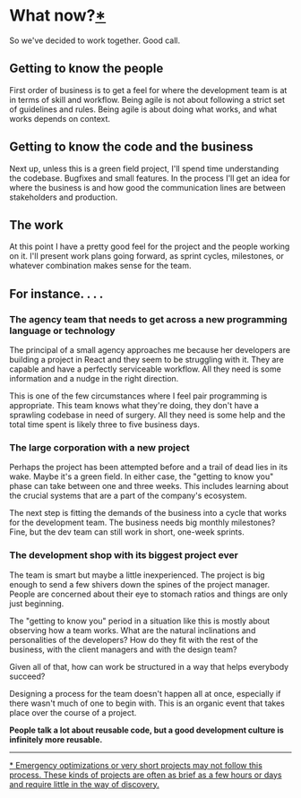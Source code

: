 # What now?<a name="except-back" href="#except">*</a>

So we've decided to work together. Good call.

## Getting to know the people

First order of business is to get a feel for where the development
team is at in terms of skill and workflow. Being agile is not about
following a strict set of guidelines and rules. Being agile is about
doing what works, and what works depends on context.

## Getting to know the code and the business

Next up, unless this is a green field project, I'll spend time
understanding the codebase. Bugfixes and small features. In the
process I'll get an idea for where the business is and how good the
communication lines are between stakeholders and production.

## The work

At this point I have a pretty good feel for the project and the people
working on it. I'll present work plans going forward, as sprint
cycles, milestones, or whatever combination makes sense for the team.

## For instance. . . .

### The agency team that needs to get across a new programming language or technology

The principal of a small agency approaches me because her developers
are building a project in React and they seem to be struggling with
it. They are capable and have a perfectly serviceable workflow. All
they need is some information and a nudge in the right direction.

This is one of the few circumstances where I feel pair programming is
appropriate. This team knows what they're doing, they don't have a
sprawling codebase in need of surgery. All they need is some help and
the total time spent is likely three to five business days.


### The large corporation with a new project

Perhaps the project has been attempted before and a trail of dead lies
in its wake. Maybe it's a green field. In either case, the "getting to
know you" phase can take between one and three weeks. This includes
learning about the crucial systems that are a part of the company's
ecosystem.

The next step is fitting the demands of the business into a cycle that
works for the development team. The business needs big monthly
milestones? Fine, but the dev team can still work in short, one-week
sprints.


### The development shop with its biggest project ever

The team is smart but maybe a little inexperienced. The project is big
enough to send a few shivers down the spines of the project
manager. People are concerned about their eye to stomach ratios and
things are only just beginning.

The "getting to know you" period in a situation like this is mostly
about observing how a team works. What are the natural inclinations
and personalities of the developers? How do they fit with the rest of
the business, with the client managers and with the design team?

Given all of that, how can work be structured in a way that helps
everybody succeed?

Designing a process for the team doesn't happen all at once,
especially if there wasn't much of one to begin with. This is an
organic event that takes place over the course of a project.

**People talk a lot about reusable code, but a good development culture is
infinitely more reusable.**

----

<footnotes>
  <a id="except" name="except" href="#except-back">* Emergency optimizations or very short projects may not follow this process. These kinds of projects are often as brief as a few hours or days and require little in the way of discovery.</a>
</footnotes>
